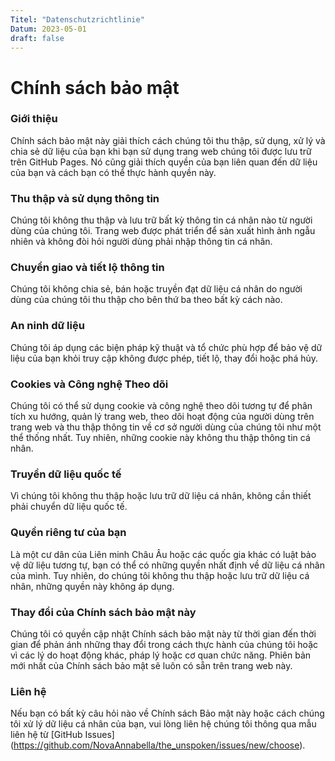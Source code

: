 ```yaml
---
Titel: "Datenschutzrichtlinie"
Datum: 2023-05-01
draft: false
---
```



# Chính sách bảo mật



### Giới thiệu

Chính sách bảo mật này giải thích cách chúng tôi thu thập, sử dụng, xử lý và chia sẻ dữ liệu của bạn khi bạn
sử dụng trang web chúng tôi được lưu trữ trên GitHub Pages. Nó cũng giải thích quyền của bạn liên quan đến dữ liệu của bạn và cách bạn
có thể thực hành quyền này.

### Thu thập và sử dụng thông tin
Chúng tôi không thu thập và lưu trữ bất kỳ thông tin cá nhân nào từ người dùng của chúng tôi. Trang web được phát triển để
sản xuất hình ảnh ngẫu nhiên và không đòi hỏi người dùng phải nhập thông tin cá nhân.

### Chuyển giao và tiết lộ thông tin

Chúng tôi không chia sẻ, bán hoặc truyền đạt dữ liệu cá nhân do người dùng của chúng tôi thu thập cho bên thứ ba theo
bất kỳ cách nào.

### An ninh dữ liệu

Chúng tôi áp dụng các biện pháp kỹ thuật và tổ chức phù hợp để bảo vệ dữ liệu của bạn khỏi truy cập không được phép,
tiết lộ, thay đổi hoặc phá hủy.

### Cookies và Công nghệ Theo dõi

Chúng tôi có thể sử dụng cookie và công nghệ theo dõi tương tự để phân tích xu hướng, quản lý trang web, theo dõi hoạt
động của người dùng trên trang web và thu thập thông tin về cơ sở người dùng của chúng tôi như một thể thống nhất. Tuy
nhiên, những cookie này không thu thập thông tin cá nhân.

### Truyền dữ liệu quốc tế

Vì chúng tôi không thu thập hoặc lưu trữ dữ liệu cá nhân, không cần thiết phải chuyển dữ liệu quốc tế.

### Quyền riêng tư của bạn

Là một cư dân của Liên minh Châu Âu hoặc các quốc gia khác có luật bảo vệ dữ liệu tương tự, bạn có thể có những quyền
nhất định về dữ liệu cá nhân của mình. Tuy nhiên, do chúng tôi không thu thập hoặc lưu trữ dữ liệu cá nhân, những quyền
này không áp dụng.

### Thay đổi của Chính sách bảo mật này

Chúng tôi có quyền cập nhật Chính sách bảo mật này từ thời gian đến thời gian để phản ánh những thay đổi trong cách thực
hành của chúng tôi hoặc vì các lý do hoạt động khác, pháp lý hoặc cơ quan chức năng. Phiên bản mới nhất của Chính sách
bảo mật sẽ luôn có sẵn trên trang web này.

### Liên hệ

Nếu bạn có bất kỳ câu hỏi nào về Chính sách Bảo mật này hoặc cách chúng tôi xử lý dữ liệu cá nhân của bạn, vui lòng liên hệ
chúng tôi thông qua mẫu liên hệ 
từ [GitHub Issues] (https://github.com/NovaAnnabella/the_unspoken/issues/new/choose).
